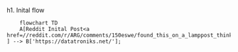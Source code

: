 h1. Inital flow

```mermaid
    flowchart TD
    A[Reddit Inital Post<a href=//reddit.com/r/ARG/comments/150eswe/found_this_on_a_lamppost_think_someone_is_trying/> ] --> B['https://datatroniks.net/'];

```